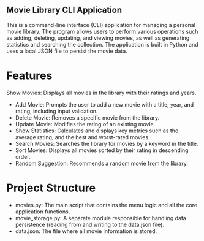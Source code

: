 ## Movie Library CLI Application

This is a command-line interface (CLI) application for managing a personal movie library. The program allows users to perform various operations such as adding, deleting, updating, and viewing movies, as well as generating statistics and searching the collection.
The application is built in Python and uses a local JSON file to persist the movie data.

# Features

Show Movies: Displays all movies in the library with their ratings and years.

* Add Movie: Prompts the user to add a new movie with a title, year, and rating, including input validation.
* Delete Movie: Removes a specific movie from the library.
* Update Movie: Modifies the rating of an existing movie.
* Show Statistics: Calculates and displays key metrics such as the average rating, and the best and worst-rated movies.
* Search Movies: Searches the library for movies by a keyword in the title.
* Sort Movies: Displays all movies sorted by their rating in descending order.
* Random Suggestion: Recommends a random movie from the library.

# Project Structure

* movies.py: The main script that contains the menu logic and all the core application functions.
* movie_storage.py: A separate module responsible for handling data persistence (reading from and writing to the data.json file).
* data.json: The file where all movie information is stored.
